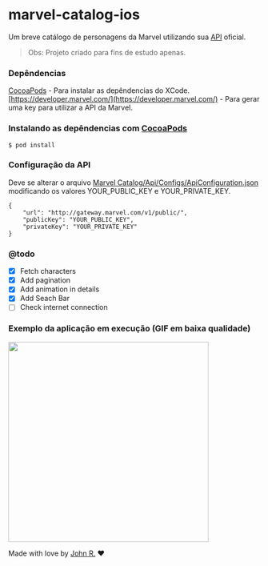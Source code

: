 # marvel-catalog-ios

Um breve catálogo de personagens da Marvel utilizando sua [API](https://developer.marvel.com/) oficial.

> Obs: Projeto criado para fins de estudo apenas.

### Depêndencias
[CocoaPods](https://cocoapods.org/#install) - Para instalar as depêndencias do XCode.  
[https://developer.marvel.com/](https://developer.marvel.com/) - Para gerar uma key para utilizar a API da Marvel.

### Instalando as depêndencias com [CocoaPods](https://cocoapods.org/#install)

``` shell
$ pod install
```

### Configuração da API

Deve se alterar o arquivo [Marvel Catalog/Api/Configs/ApiConfiguration.json](Marvel%20Catalog/Api/Configs/ApiConfiguration.json) modificando os valores YOUR_PUBLIC_KEY e YOUR_PRIVATE_KEY.

``` shell
{
    "url": "http://gateway.marvel.com/v1/public/",
    "publicKey": "YOUR_PUBLIC_KEY",
    "privateKey": "YOUR_PRIVATE_KEY"
}
```


### @todo
- [x] Fetch characters
- [x] Add pagination
- [x] Add animation in details
- [x] Add Seach Bar
- [ ] Check internet connection

### Exemplo da aplicação em execução (GIF em baixa qualidade)

<img src="https://media.giphy.com/media/dCLGMX73BwyebAIrVA/giphy.gif" width="400">

Made with love by [John R.](https://www.linkedin.com/in/johnlenonreis/) &#9829;
